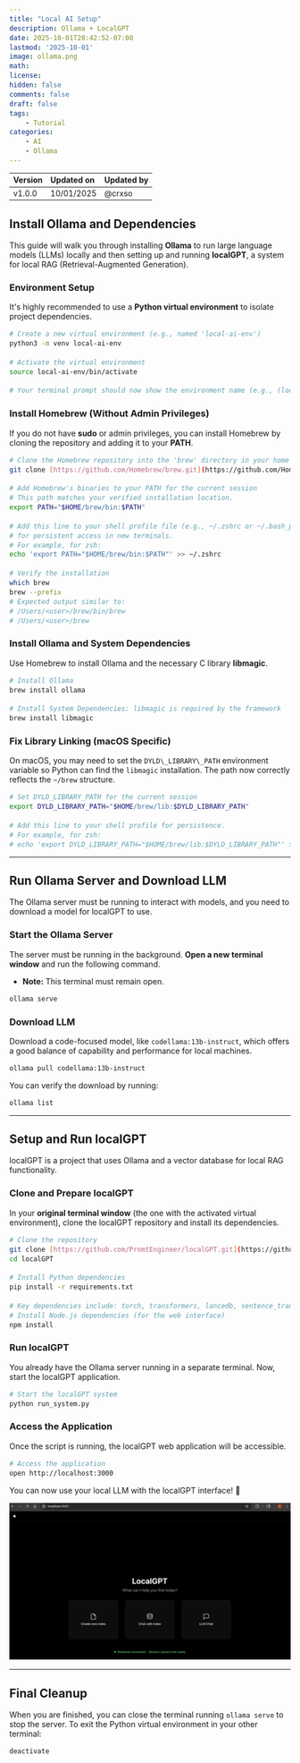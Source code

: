 ```yaml
---
title: "Local AI Setup"
description: Ollama + LocalGPT
date: 2025-10-01T20:42:52-07:00
lastmod: '2025-10-01'
image: ollama.png
math: 
license: 
hidden: false
comments: false
draft: false
tags:
    - Tutorial
categories:
    - AI
    - Ollama
---
```


| Version | Updated on | Updated by |
| :--- | :--- | :--- |
| v1.0.0 | 10/01/2025 | @crxso |

## Install Ollama and Dependencies

This guide will walk you through installing **Ollama** to run large language models (LLMs) locally and then setting up and running **localGPT**, a system for local RAG (Retrieval-Augmented Generation).

###  Environment Setup

It's highly recommended to use a **Python virtual environment** to isolate project dependencies.

```bash
# Create a new virtual environment (e.g., named 'local-ai-env')
python3 -m venv local-ai-env

# Activate the virtual environment
source local-ai-env/bin/activate

# Your terminal prompt should now show the environment name (e.g., (local-ai-env))
````

###  Install Homebrew (Without Admin Privileges)

If you do not have **sudo** or admin privileges, you can install Homebrew by cloning the repository and adding it to your **PATH**.

```bash
# Clone the Homebrew repository into the 'brew' directory in your home folder (~/)
git clone [https://github.com/Homebrew/brew.git](https://github.com/Homebrew/brew.git) ~/brew

# Add Homebrew's binaries to your PATH for the current session
# This path matches your verified installation location.
export PATH="$HOME/brew/bin:$PATH"

# Add this line to your shell profile file (e.g., ~/.zshrc or ~/.bash_profile)
# for persistent access in new terminals.
# For example, for zsh:
echo 'export PATH="$HOME/brew/bin:$PATH"' >> ~/.zshrc

# Verify the installation
which brew
brew --prefix
# Expected output similar to:
# /Users/<user>/brew/bin/brew
# /Users/<user>/brew
```

###  Install Ollama and System Dependencies

Use Homebrew to install Ollama and the necessary C library **libmagic**.

```bash
# Install Ollama
brew install ollama

# Install System Dependencies: libmagic is required by the framework
brew install libmagic
```

###  Fix Library Linking (macOS Specific)

On macOS, you may need to set the `DYLD\_LIBRARY\_PATH` environment variable so Python can find the `libmagic` installation. The path now correctly reflects the `~/brew` structure.

```bash
# Set DYLD_LIBRARY_PATH for the current session
export DYLD_LIBRARY_PATH="$HOME/brew/lib:$DYLD_LIBRARY_PATH"

# Add this line to your shell profile for persistence.
# For example, for zsh:
# echo 'export DYLD_LIBRARY_PATH="$HOME/brew/lib:$DYLD_LIBRARY_PATH"' >> ~/.zshrc
```

-----

## Run Ollama Server and Download LLM

The Ollama server must be running to interact with models, and you need to download a model for localGPT to use.

###  Start the Ollama Server

The server must be running in the background. **Open a new terminal window** and run the following command.
* **Note:** This terminal must remain open.

```bash
ollama serve
```

###  Download LLM

Download a code-focused model, like `codellama:13b-instruct`, which offers a good balance of capability and performance for local machines.

```bash
ollama pull codellama:13b-instruct
```

You can verify the download by running:

```bash
ollama list
```

-----

## Setup and Run localGPT

localGPT is a project that uses Ollama and a vector database for local RAG functionality.

###  Clone and Prepare localGPT

In your **original terminal window** (the one with the activated virtual environment), clone the localGPT repository and install its dependencies.

```bash
# Clone the repository
git clone [https://github.com/PromtEngineer/localGPT.git](https://github.com/PromtEngineer/localGPT.git)
cd localGPT

# Install Python dependencies
pip install -r requirements.txt

# Key dependencies include: torch, transformers, lancedb, sentence_transformers, docling.
# Install Node.js dependencies (for the web interface)
npm install
```

###  Run localGPT

You already have the Ollama server running in a separate terminal. Now, start the localGPT application.

```bash
# Start the localGPT system
python run_system.py
```

###  Access the Application

Once the script is running, the localGPT web application will be accessible.

```bash
# Access the application
open http://localhost:3000
```

You can now use your local LLM with the localGPT interface\! 🎉

![Loal GPT](local_gpt.jpg)

-----

## Final Cleanup

When you are finished, you can close the terminal running `ollama serve` to stop the server.
To exit the Python virtual environment in your other terminal:

```bash
deactivate
```